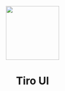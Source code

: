 <p align="center">
  <img width="144px" src="http://1.15.247.77/logo.svg" />
</p>

<h1 align="center">Tiro UI</h1>
